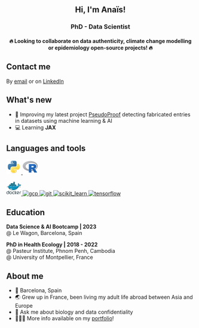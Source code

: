<h2 align="center">Hi, I'm Anaïs!</h2>
<h3 align="center">PhD - Data Scientist </h3>  

  
<h4 align="center">🔥 Looking to collaborate on data authenticity, climate change modelling or epidemiology open-source projects! 🔥</h4>

## Contact me
By [email](mailto:ana.pepey@posteo.net) or on [LinkedIn](https://www.linkedin.com/in/apepey/)

## What's new
- 🥼 Improving my latest project [PseudoProof](https://pseudoproof.streamlit.app/) detecting fabricated entries in datasets using machine learning & AI
- 💻 Learning **JAX**

## Languages and tools

  <a href="https://www.python.org" target="_blank" rel="noreferrer"> <img src="https://raw.githubusercontent.com/devicons/devicon/master/icons/python/python-original.svg" alt="python" width="40" height="40"/> </a> <a href="https://r-project.org" target="_blank" rel="noreferrer"> <img src="https://raw.githubusercontent.com/devicons/devicon/master/icons/r/r-original.svg" alt="python" width="40" height="40"/> </a>
  
<p align="left"> <a href="https://www.docker.com/" target="_blank" rel="noreferrer"> <img src="https://raw.githubusercontent.com/devicons/devicon/master/icons/docker/docker-original-wordmark.svg" alt="docker" width="40" height="40"/> </a> <a href="https://cloud.google.com" target="_blank" rel="noreferrer"> <img src="https://www.vectorlogo.zone/logos/google_cloud/google_cloud-icon.svg" alt="gcp" width="40" height="40"/> </a> <a href="https://git-scm.com/" target="_blank" rel="noreferrer"> <img src="https://www.vectorlogo.zone/logos/git-scm/git-scm-icon.svg" alt="git" width="40" height="40"/> </a> <a href="https://scikit-learn.org/" target="_blank" rel="noreferrer"> <img src="https://upload.wikimedia.org/wikipedia/commons/0/05/Scikit_learn_logo_small.svg" alt="scikit_learn" width="40" height="40"/> </a> <a href="https://www.tensorflow.org" target="_blank" rel="noreferrer"> <img src="https://www.vectorlogo.zone/logos/tensorflow/tensorflow-icon.svg" alt="tensorflow" width="40" height="40"/> </a> </p>

## Education
**Data Science & AI Bootcamp | 2023**  
@ Le Wagon, Barcelona, Spain  
  
**PhD in Health Ecology | 2018 - 2022**  
@ Pasteur Institute, Phnom Penh, Cambodia  
@ University of Montpellier, France  

## About me
- 📍 Barcelona, Spain
- 🌏 Grew up in France, been living my adult life abroad between Asia and Europe
- 🧬 Ask me about biology and data confidentiality
- 👩🏻‍🔬 More info available on my [portfolio](https://apepey.notion.site/apepey/Ana-s-Pepey-PhD-Data-Science-5086e0b7c889490abfa67625339825f8)!

<!--
**APepey/APepey** is a ✨ _special_ ✨ repository because its `README.md` (this file) appears on your GitHub profile.

Here are some ideas to get you started:

- 🔭 I’m currently working on ...
- 🌱 I’m currently learning ...
- 👯 I’m looking to collaborate on ...
- 🤔 I’m looking for help with ...
- 💬 Ask me about ...
- 📫 How to reach me: ...
- 😄 Pronouns: ...
- ⚡ Fun fact: ...
-->
